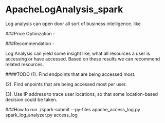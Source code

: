 # ApacheLogAnalysis_spark

Log analysis can open door all sort of business intelligence. like 

###Price Optimzation -

###Recommendation - 

Log Analysis can yield some insight like, what all resources a user is accessing or have accessed.
Based on these results we can recommend related resources.


####TODO
(1). Find endpoints that are being accessed most.

(2). Find enpoints that are being accessed most per user.

(3). Use IP address to trace user locations, so that some location-based decision could be taken.


###How to run
./spark-submit --py-files apache_access_log.py spark_log_analyzer.py access_log

